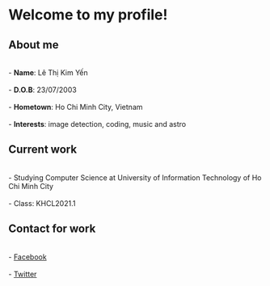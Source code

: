 <h1> Welcome to my profile! </h1>
<h2> About me </h2>
<br>- <b>Name</b>: Lê Thị Kim Yến</br>
<br>- <b>D.O.B</b>: 23/07/2003</br>
<br>- <b>Hometown</b>: Ho Chi Minh City, Vietnam</br>
<br>- <b>Interests</b>: image detection, coding, music and astro 
<h2> Current work </h2>
<br>- Studying Computer Science at University of Information Technology of Ho Chi Minh City</br>
<br>- Class: KHCL2021.1</br>
<h2> Contact for work </h2>
<br>- <a href="https://www.facebook.com/kimyenn07">Facebook</a></br>
<br>- <a href="https://twitter.com/YenLe21894285">Twitter</a></br>
